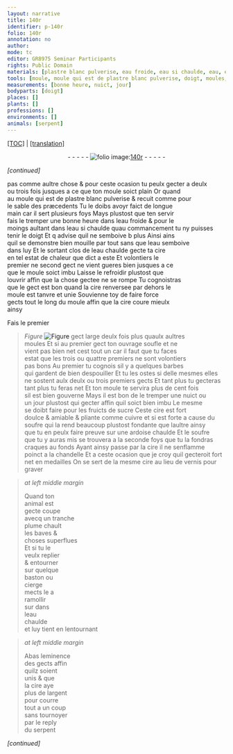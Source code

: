 ```yaml
---
layout: narrative
title: 140r
identifier: p-140r
folio: 140r
annotation: no
author:
mode: tc
editor: GR8975 Seminar Participants
rights: Public Domain
materials: [plastre blanc pulverise, eau froide, eau si chaulde, eau, eau chaulde, cire, sucre, cuivre, soufre, ardoise, vernis, argent]
tools: [moule, moule qui est de plastre blanc pulverise, doigt, moules, ardoise, chandelle, tranche plume, baston, cierge]
measurements: [bonne heure, nuict, jour]
bodyparts: [doigt]
places: []
plants: []
professions: []
environments: []
animals: [serpent]
---
```


<p><a href="{{ site.baseurl }}/diplomatic/">[TOC]</a> | <a href="{{ site.baseurl }}/texts/p-140r_tl/" target="_blank">[translation]</a></p><div class="folio" align="center">- - - - - <a href="http://gallica.bnf.fr/ark:/12148/btv1b10500001g/f285.image" target="_blank"><img src="https://cu-mkp.github.io/2017-workshop-edition/assets/photo-icon.png" alt="folio image: " style="display:inline-block; margin-bottom:-3px;"/>140r</a> - - - - - </div>  
 
*[continued]*
  
 pas co<span class="exp">mm</span>e aultre chose & pour ceste ocasion tu peulx gecter a deulx<br/> ou trois fois jusques a ce que ton <span class="tl">moule</span> soict plain Or quand<br/> au <span class="tl">moule qui est de <span class="m">plastre blanc pulverise</span></span> & recuit co<span class="exp">mm</span>e pour<br/> le sable des præcedents Tu le doibs avoyr faict de longue<br/> main car il sert plusieurs foys Mays plustost que ten servir<br/> fais le tremper une <span class="ms">bonne <span class="tmp">heure</span></span> dans l<span class="m">eau froide</span> & pour le<br/> moings aultant dans l<span class="sn"><span class="m">eau <span class="add">si</span> chaulde</span> quau commancem<span class="exp">ent</span> tu ny puisses<br/> tenir le <span class="tl"><span class="bp">doigt</span></span></span> Et <span class="del">q</span> advise quil <span class="add">ne</span> semboive <span class="del">b</span> plus <span class="del">Ainsi</span> ains<br/> quil se demonstre bien mouille par tout sans que l<span class="m">eau</span> semboive<br/> dans luy Et le sortant clos de l<span class="m">eau chaulde</span> gecte ta <span class="m">cire</span><br/> en tel estat de chaleur que dict a este Et volontiers le<br/> premier ne second gect ne vient gueres bien jusques a ce<br/> que le <span class="tl">moule</span> soict imbu Laisse le refroidir plustost que<br/> louvrir affin que la chose gectee ne se rompe Tu cognoistras<br/> que le gect est bon quand la <span class="m">cire</span> renversee par dehors le<br/> <span class="tl">moule</span> est tanvre et unie Souvienne toy de faire force<br/> gects tout le long du <span class="tl">moule</span> affin que la <span class="m">cire</span> coure mieulx<br/> ainsy 
 
Fais le premier 
> *Figure*
> <a href="https://drive.google.com/open?id=0B9-oNrvWdlO5NFdsdU4tVFgxOTg" target="_blank"><img src="https://cu-mkp.github.io/GR8975-edition/assets/photo-icon.png" alt="Figure" style="display:inline-block; margin-bottom:-3px;"/></a>
 gect large deulx fois plus quaulx aultres<br/> <span class="tl">moules</span> Et si au premier gect ton ouvrage soufle et ne<br/> vient pas bien net <span class="del"><span class="ill"></span></span> cest tout un car il faut que tu faces<br/> estat que les trois ou quattre premiers ne sont volontiers<br/> pas bons Au premier tu cognois sil y a quelques barbes<br/> qui gardent de bien despouiller Et tu les ostes si de<span class="add">lle</span> mesmes elles<br/> ne sostent aulx deulx ou trois premiers gects Et tant plus tu gecteras<br/> tant plus tu feras net Et ton <span class="tl">moule</span> te servira plus de cent fois<br/> sil est bien gouverne Mays il est bon de le tremper une <span class="ms"><span class="tmp">nuict</span></span> ou<br/> un <span class="ms"><span class="tmp">jour</span></span> plustost qui gecter affin quil soict bien imbu Le mesme<br/> se doibt faire pour les fruicts de <span class="m">sucre</span> Ceste <span class="m">cire</span> est fort<br/> doulce & amiable & pliante co<span class="exp">mm</span>e <span class="m">cuivre</span> et si est forte a cause du<br/> <span class="m">soufre</span> qui la rend beaucoup plustost fondante que laultre ainsy<br/> que tu en peulx faire preuve sur une <span class="tl"><span class="m">ardoise</span></span> chaulde Et le <span class="m">soufre</span><br/> que tu y auras mis se trouvera a la seconde foys que tu la fondras<br/> craques au fonds Ayant ainsy passe par la <span class="m">cire</span> il ne senflamme<br/> poinct a la <span class="tl">chandelle</span> Et a ceste ocasion <span class="del">que</span> je croy quil gecteroit fort<br/> net en medailles On se sert de la mesme <span class="m">cire</span> au lieu de <span class="m">vernis</span> pour graver
 
> *at left middle margin*
> 
> 
>   Quand ton<br/> animal est<br/> gecte coupe<br/> avecq un <span class="tl">tra<span class="exp">n</span>che<br/> plume</span> chault<br/> les baves &<br/> choses superflues<br/> Et si tu le<br/> veulx replier<br/> & entourner<br/> sur quelque<br/> <span class="tl">baston</span> ou<br/> <span class="tl">cierge</span><br/> mects le a<br/> ramollir<br/> <span class="del">sur</span> dans<br/> l<span class="m">eau<br/> chaulde</span><br/> et luy tient en lentourna<span class="exp">n</span>t 
 
> *at left middle margin*
> 
> 
>   Abas leminence<br/> des gects affin<br/> quilz soient<br/> unis & que<br/> la <span class="m">cire</span> aye<br/> plus de l<span class="m">argent</span><br/> pour courre<br/> tout a un coup<br/> sans tournoyer<br/> par le reply<br/> du <span class="al">serpent</span>
 
*[continued]*
 
